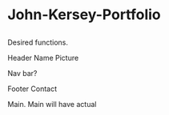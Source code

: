 # John-Kersey-Portfolio


##

Desired functions. 

Header 
Name
Picture

Nav bar?

Footer
Contact

Main.
Main will have actual 